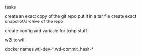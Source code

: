 tasks

create an exact copy of the git repo put it in a tar file
    create exact snapshot/archive of the repo
    

create-config
    add variable for temp stuff


w2l to wtl


docker  names
    wtl-dev-*
    wtl-commit_hash-*